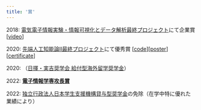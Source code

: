 ```yaml
---
title: '賞'
---
```


2018: [電気電子情報実験・情報可視化とデータ解析最終プロジェクト](https://yatani.jp/teaching/doku.php?id=2021infovislab:start)にて企業賞 [[video](https://www.youtube.com/watch?v=LWtJZZejSDs)]

2020: [先端人工知能論Ⅱ最終プロジェクト](https://www.ai.u-tokyo.ac.jp/ja/lectures/fai-2)にて優秀賞 [[code](https://github.com/futakw/Twitter_Image_Captioning)][[poster](https://sosuke115.github.io/files/twitter_image_caption.pdf)][[certificate](https://sosuke115.github.io/files/twitter_certificate.jpg)]

2020: （[日揮・実吉奨学会 給付型海外留学奨学金](https://www.jgcs.or.jp/business/abroad.html)）
<!-- （Covid-19の影響でミュンヘン工科大学への留学が中止） -->

2022: **[電子情報学専攻長賞](https://www.i.u-tokyo.ac.jp/edu/course/ice)**

2022: [独立行政法人日本学生支援機構貸与型奨学金](https://www.jasso.go.jp/)の免除（在学中特に優れた業績により）
